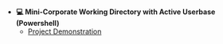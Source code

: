 - <b>💻 Mini-Corporate Working Directory with Active Userbase (Powershell)</b>
  - [Project Demonstration](https://youtube.com/)
